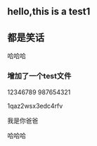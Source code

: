 ## hello,this is a test1

## 都是笑话

哈哈哈
### 增加了一个test文件
12346789
987654321


1qaz2wsx3edc4rfv


我是你爸爸

哈哈哈